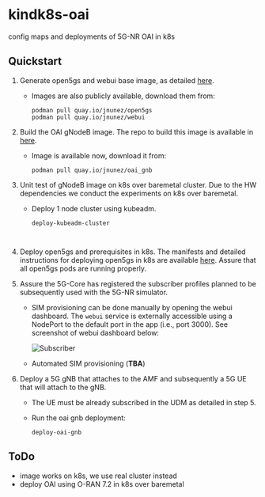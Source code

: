 # kindk8s-oai

config maps and deployments of 5G-NR OAI in k8s 

## Quickstart

1. Generate open5gs and webui base image, as detailed [here](http://github.com/jnunyez/build-open5gs).
	
	- Images are also publicly available, download them from:

		```console
    	podman pull quay.io/jnunez/open5gs
    	podman pull quay.io/jnunez/webui
		```

2. Build the OAI gNodeB image. The repo to build this image is available in [here](http://github.com/jnunyez/build-oai). 
	- Image is available now, download it from:

		```console
    	podman pull quay.io/jnunez/oai_gnb
		```
3. Unit test of gNodeB image on k8s over baremetal cluster. Due to the HW dependencies we conduct the experiments on k8s over baremetal. 
	- Deploy 1 node cluster using kubeadm.
                
		```console
		deploy-kubeadm-cluster
		
		
		
4. Deploy open5gs and prerequisites in k8s. The manifests and detailed instructions for deploying open5gs in k8s are available [here](https://github.com/jnunyez/kindk8s-open5gs). Assure that all open5gs pods are running properly.

5. Assure the 5G-Core has registered the subscriber profiles planned to be subsequently used with the 5G-NR simulator. 
	
	- SIM provisioning can be done manually by opening the webui dashboard. The `webui` service is externally accessible using a NodePort to the default port in the app (i.e., port 3000). See screenshot of webui dashboard below:

		![Subscriber](./images/webui.png?raw=true)

	- Automated SIM provisioning (**TBA**)

6. Deploy a 5G gNB that attaches to the AMF and subsequently a 5G UE that will attach to the gNB. 

	- The UE must be already subscribed in the UDM as detailed in step 5.
 
	- Run the oai gnb deployment:

   		```console
   		deploy-oai-gnb
   		```

## ToDo

- image works on k8s, we use real cluster instead
- deploy OAI using O-RAN 7.2 in k8s over baremetal
